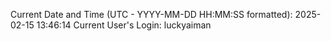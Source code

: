 Current Date and Time (UTC - YYYY-MM-DD HH:MM:SS formatted): 2025-02-15 13:46:14
Current User's Login: luckyaiman
